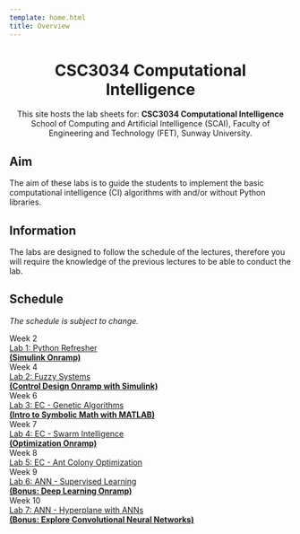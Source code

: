 ```yaml
---
template: home.html
title: Overview
---
```


<h1 style="text-align: center">CSC3034 Computational Intelligence</h1>

<div style="text-align: center;">
This site hosts the lab sheets for: <strong> CSC3034 Computational Intelligence </strong> <br>
School of Computing and Artificial Intelligence (SCAI), Faculty of Engineering and Technology (FET), Sunway University.
</div>

## Aim

The aim of these labs is to guide the students to implement the basic computational intelligence (CI) algorithms with and/or without Python libraries.

## Information

The labs are designed to follow the schedule of the lectures, therefore you will require the knowledge of the previous lectures to be able to conduct the lab.

## Schedule 

*The schedule is subject to change.*

<div class="timeline">
    <div class="container right">
        <div class="date">Week 2</div>
        <div class="content"><a href="./lab1">Lab 1: Python Refresher <br><strong>(Simulink Onramp)</strong> </a></div>
    </div>
    <div class="container right">
        <div class="date">Week 4</div>
        <div class="content"><a href="./lab2">Lab 2: Fuzzy Systems <br><strong>(Control Design Onramp with Simulink)</strong> </a></div>
    </div>
    <div class="container right">
        <div class="date">Week 6</div>
        <div class="content"><a href="./lab3">Lab 3: EC - Genetic Algorithms  <br><strong>(Intro to Symbolic Math with MATLAB)</strong> </a></div>
    </div>
    <div class="container right">
        <div class="date">Week 7</div>
        <div class="content"><a href="./lab4">Lab 4: EC - Swarm Intelligence <br><strong>(Optimization Onramp)</strong> </a></div>
    </div>
    <div class="container right">
        <div class="date">Week 8</div>
        <div class="content"><a href="./lab5">Lab 5: EC - Ant Colony Optimization </a></div>
    </div>
    <div class="container right">
        <div class="date">Week 9</div>
        <div class="content"><a href="./lab6">Lab 6: ANN - Supervised Learning <br><strong>(Bonus: Deep Learning Onramp)</strong> </a></div>
    </div>
    <div class="container right">
        <div class="date">Week 10</div>
        <div class="content"><a href="./lab7">Lab 7: ANN - Hyperplane with ANNs <br><strong>(Bonus: Explore Convolutional Neural Networks)</strong> </a></div>
    </div>
</div>
